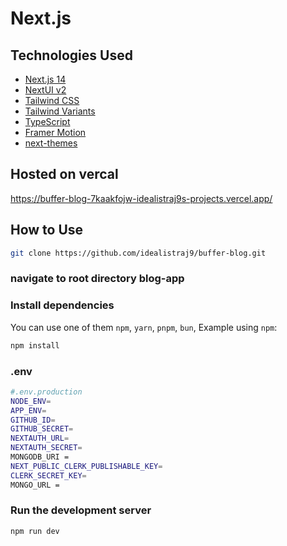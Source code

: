 # Next.js 
## Technologies Used

- [Next.js 14](https://nextjs.org/docs/getting-started)
- [NextUI v2](https://nextui.org/)
- [Tailwind CSS](https://tailwindcss.com/)
- [Tailwind Variants](https://tailwind-variants.org)
- [TypeScript](https://www.typescriptlang.org/)
- [Framer Motion](https://www.framer.com/motion/)
- [next-themes](https://github.com/pacocoursey/next-themes)

## Hosted on vercal
https://buffer-blog-7kaakfojw-idealistraj9s-projects.vercel.app/

## How to Use

```bash
git clone https://github.com/idealistraj9/buffer-blog.git
```
### navigate to root directory blog-app
### Install dependencies

You can use one of them `npm`, `yarn`, `pnpm`, `bun`, Example using `npm`:

```bash
npm install
```
### .env

```bash
#.env.production
NODE_ENV=
APP_ENV=
GITHUB_ID=
GITHUB_SECRET=
NEXTAUTH_URL=
NEXTAUTH_SECRET=
MONGODB_URI = 
NEXT_PUBLIC_CLERK_PUBLISHABLE_KEY=
CLERK_SECRET_KEY=
MONGO_URL = 
```

### Run the development server

```bash
npm run dev
```

